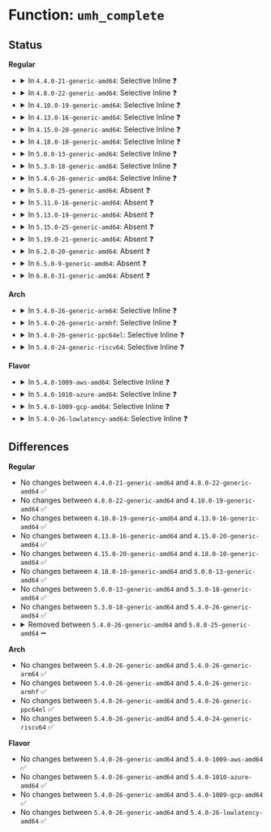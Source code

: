 # Function: <code>umh_complete</code>

## Status
<b>Regular</b>
<ul>
<li>
<details>
<summary>In <code>4.4.0-21-generic-amd64</code>: Selective Inline ❓</summary>

```c
void umh_complete(struct subprocess_info * sub_info)
```

```json
{
  "name": "umh_complete",
  "collision_type": "Unique Static",
  "inline_type": "Selective",
  "funcs": [
    {
      "addr": 18446744071579460512,
      "name": "umh_complete",
      "external": false,
      "loc": "kernel/kmod.c:198",
      "file": "kernel/kmod.c",
      "inline": "not declared, inlined",
      "caller_inline": [],
      "caller_func": [
        "kernel/kmod.c:call_usermodehelper_exec_async"
      ]
    }
  ],
  "symbols": [
    {
      "addr": 18446744071579460512,
      "name": "umh_complete",
      "section": ".text",
      "bind": "STB_LOCAL",
      "size": 57
    }
  ]
}
```
</details>
</li>
<li>
<details>
<summary>In <code>4.8.0-22-generic-amd64</code>: Selective Inline ❓</summary>

```c
void umh_complete(struct subprocess_info * sub_info)
```

```json
{
  "name": "umh_complete",
  "collision_type": "Unique Static",
  "inline_type": "Selective",
  "funcs": [
    {
      "addr": 18446744071579473760,
      "name": "umh_complete",
      "external": false,
      "loc": "kernel/kmod.c:198",
      "file": "kernel/kmod.c",
      "inline": "not declared, inlined",
      "caller_inline": [],
      "caller_func": [
        "kernel/kmod.c:call_usermodehelper_exec_async"
      ]
    }
  ],
  "symbols": [
    {
      "addr": 18446744071579473760,
      "name": "umh_complete",
      "section": ".text",
      "bind": "STB_LOCAL",
      "size": 57
    }
  ]
}
```
</details>
</li>
<li>
<details>
<summary>In <code>4.10.0-19-generic-amd64</code>: Selective Inline ❓</summary>

```c
void umh_complete(struct subprocess_info * sub_info)
```

```json
{
  "name": "umh_complete",
  "collision_type": "Unique Static",
  "inline_type": "Selective",
  "funcs": [
    {
      "addr": 18446744071579494160,
      "name": "umh_complete",
      "external": false,
      "loc": "kernel/kmod.c:198",
      "file": "kernel/kmod.c",
      "inline": "not declared, inlined",
      "caller_inline": [],
      "caller_func": [
        "kernel/kmod.c:call_usermodehelper_exec_async"
      ]
    }
  ],
  "symbols": [
    {
      "addr": 18446744071579494160,
      "name": "umh_complete",
      "section": ".text",
      "bind": "STB_LOCAL",
      "size": 57
    }
  ]
}
```
</details>
</li>
<li>
<details>
<summary>In <code>4.13.0-16-generic-amd64</code>: Selective Inline ❓</summary>

```c
void umh_complete(struct subprocess_info * sub_info)
```

```json
{
  "name": "umh_complete",
  "collision_type": "Unique Static",
  "inline_type": "Selective",
  "funcs": [
    {
      "addr": 18446744071579483504,
      "name": "umh_complete",
      "external": false,
      "loc": "kernel/kmod.c:215",
      "file": "kernel/kmod.c",
      "inline": "not declared, inlined",
      "caller_inline": [],
      "caller_func": [
        "kernel/kmod.c:call_usermodehelper_exec_async",
        "kernel/kmod.c:call_usermodehelper_exec_async"
      ]
    }
  ],
  "symbols": [
    {
      "addr": 18446744071579483504,
      "name": "umh_complete",
      "section": ".text",
      "bind": "STB_LOCAL",
      "size": 57
    }
  ]
}
```
</details>
</li>
<li>
<details>
<summary>In <code>4.15.0-20-generic-amd64</code>: Selective Inline ❓</summary>

```c
void umh_complete(struct subprocess_info * sub_info)
```

```json
{
  "name": "umh_complete",
  "collision_type": "Unique Static",
  "inline_type": "Selective",
  "funcs": [
    {
      "addr": 18446744071579511392,
      "name": "umh_complete",
      "external": false,
      "loc": "kernel/umh.c:46",
      "file": "kernel/umh.c",
      "inline": "not declared, inlined",
      "caller_inline": [],
      "caller_func": [
        "kernel/umh.c:call_usermodehelper_exec_async",
        "kernel/umh.c:call_usermodehelper_exec_async"
      ]
    }
  ],
  "symbols": [
    {
      "addr": 18446744071579511392,
      "name": "umh_complete",
      "section": ".text",
      "bind": "STB_LOCAL",
      "size": 60
    }
  ]
}
```
</details>
</li>
<li>
<details>
<summary>In <code>4.18.0-10-generic-amd64</code>: Selective Inline ❓</summary>

```c
void umh_complete(struct subprocess_info * sub_info)
```

```json
{
  "name": "umh_complete",
  "collision_type": "Unique Static",
  "inline_type": "Selective",
  "funcs": [
    {
      "addr": 18446744071579538416,
      "name": "umh_complete",
      "external": false,
      "loc": "kernel/umh.c:48",
      "file": "kernel/umh.c",
      "inline": "not declared, inlined",
      "caller_inline": [],
      "caller_func": [
        "kernel/umh.c:call_usermodehelper_exec_async",
        "kernel/umh.c:call_usermodehelper_exec_async"
      ]
    }
  ],
  "symbols": [
    {
      "addr": 18446744071579538416,
      "name": "umh_complete",
      "section": ".text",
      "bind": "STB_LOCAL",
      "size": 60
    }
  ]
}
```
</details>
</li>
<li>
<details>
<summary>In <code>5.0.0-13-generic-amd64</code>: Selective Inline ❓</summary>

```c
void umh_complete(struct subprocess_info * sub_info)
```

```json
{
  "name": "umh_complete",
  "collision_type": "Unique Static",
  "inline_type": "Selective",
  "funcs": [
    {
      "addr": 18446744071579575008,
      "name": "umh_complete",
      "external": false,
      "loc": "kernel/umh.c:50",
      "file": "kernel/umh.c",
      "inline": "not declared, inlined",
      "caller_inline": [],
      "caller_func": [
        "kernel/umh.c:call_usermodehelper_exec_async",
        "kernel/umh.c:call_usermodehelper_exec_async",
        "kernel/umh.c:call_usermodehelper_exec_async"
      ]
    }
  ],
  "symbols": [
    {
      "addr": 18446744071579575008,
      "name": "umh_complete",
      "section": ".text",
      "bind": "STB_LOCAL",
      "size": 60
    }
  ]
}
```
</details>
</li>
<li>
<details>
<summary>In <code>5.3.0-18-generic-amd64</code>: Selective Inline ❓</summary>

```c
void umh_complete(struct subprocess_info * sub_info)
```

```json
{
  "name": "umh_complete",
  "collision_type": "Unique Static",
  "inline_type": "Selective",
  "funcs": [
    {
      "addr": 18446744071579598448,
      "name": "umh_complete",
      "external": false,
      "loc": "kernel/umh.c:51",
      "file": "kernel/umh.c",
      "inline": "not declared, inlined",
      "caller_inline": [],
      "caller_func": [
        "kernel/umh.c:call_usermodehelper_exec_async",
        "kernel/umh.c:call_usermodehelper_exec_async",
        "kernel/umh.c:call_usermodehelper_exec_async"
      ]
    }
  ],
  "symbols": [
    {
      "addr": 18446744071579598448,
      "name": "umh_complete",
      "section": ".text",
      "bind": "STB_LOCAL",
      "size": 65
    }
  ]
}
```
</details>
</li>
<li>
<details>
<summary>In <code>5.4.0-26-generic-amd64</code>: Selective Inline ❓</summary>

```c
void umh_complete(struct subprocess_info * sub_info)
```

```json
{
  "name": "umh_complete",
  "collision_type": "Unique Static",
  "inline_type": "Selective",
  "funcs": [
    {
      "addr": 18446744071579624304,
      "name": "umh_complete",
      "external": false,
      "loc": "kernel/umh.c:51",
      "file": "kernel/umh.c",
      "inline": "not declared, inlined",
      "caller_inline": [],
      "caller_func": [
        "kernel/umh.c:call_usermodehelper_exec_async",
        "kernel/umh.c:call_usermodehelper_exec_async",
        "kernel/umh.c:call_usermodehelper_exec_async"
      ]
    }
  ],
  "symbols": [
    {
      "addr": 18446744071579624304,
      "name": "umh_complete",
      "section": ".text",
      "bind": "STB_LOCAL",
      "size": 65
    }
  ]
}
```
</details>
</li>
<li>
<details>
<summary>In <code>5.8.0-25-generic-amd64</code>: Absent ❓</summary>

```json
{
  "name": "umh_complete",
  "collision_type": "Unique Static",
  "inline_type": "Full",
  "funcs": [
    {
      "addr": 18446744071579654943,
      "name": "umh_complete",
      "external": false,
      "loc": "kernel/umh.c:51",
      "file": "kernel/umh.c",
      "inline": "not declared, inlined",
      "caller_inline": [
        "kernel/umh.c:call_usermodehelper_exec_async"
      ],
      "caller_func": []
    }
  ],
  "symbols": []
}
```
</details>
</li>
<li>
<details>
<summary>In <code>5.11.0-16-generic-amd64</code>: Absent ❓</summary>

```json
{
  "name": "umh_complete",
  "collision_type": "Unique Static",
  "inline_type": "Full",
  "funcs": [
    {
      "addr": 18446744071579635177,
      "name": "umh_complete",
      "external": false,
      "loc": "kernel/umh.c:48",
      "file": "kernel/umh.c",
      "inline": "not declared, inlined",
      "caller_inline": [
        "kernel/umh.c:call_usermodehelper_exec_async"
      ],
      "caller_func": []
    }
  ],
  "symbols": []
}
```
</details>
</li>
<li>
<details>
<summary>In <code>5.13.0-19-generic-amd64</code>: Absent ❓</summary>

```json
{
  "name": "umh_complete",
  "collision_type": "Unique Static",
  "inline_type": "Full",
  "funcs": [
    {
      "addr": 18446744071579641838,
      "name": "umh_complete",
      "external": false,
      "loc": "kernel/umh.c:49",
      "file": "kernel/umh.c",
      "inline": "not declared, inlined",
      "caller_inline": [
        "kernel/umh.c:call_usermodehelper_exec_async"
      ],
      "caller_func": []
    }
  ],
  "symbols": []
}
```
</details>
</li>
<li>
<details>
<summary>In <code>5.15.0-25-generic-amd64</code>: Absent ❓</summary>

```json
{
  "name": "umh_complete",
  "collision_type": "Unique Static",
  "inline_type": "Full",
  "funcs": [
    {
      "addr": 18446744071579718446,
      "name": "umh_complete",
      "external": false,
      "loc": "kernel/umh.c:49",
      "file": "kernel/umh.c",
      "inline": "not declared, inlined",
      "caller_inline": [
        "kernel/umh.c:call_usermodehelper_exec_async"
      ],
      "caller_func": []
    }
  ],
  "symbols": []
}
```
</details>
</li>
<li>
<details>
<summary>In <code>5.19.0-21-generic-amd64</code>: Absent ❓</summary>

```json
{
  "name": "umh_complete",
  "collision_type": "Unique Static",
  "inline_type": "Full",
  "funcs": [
    {
      "addr": 18446744071579820340,
      "name": "umh_complete",
      "external": false,
      "loc": "kernel/umh.c:49",
      "file": "kernel/umh.c",
      "inline": "not declared, inlined",
      "caller_inline": [
        "kernel/umh.c:call_usermodehelper_exec_async"
      ],
      "caller_func": []
    }
  ],
  "symbols": []
}
```
</details>
</li>
<li>
<details>
<summary>In <code>6.2.0-20-generic-amd64</code>: Absent ❓</summary>

```json
{
  "name": "umh_complete",
  "collision_type": "Unique Static",
  "inline_type": "Full",
  "funcs": [
    {
      "addr": 18446744071579956772,
      "name": "umh_complete",
      "external": false,
      "loc": "kernel/umh.c:50",
      "file": "kernel/umh.c",
      "inline": "not declared, inlined",
      "caller_inline": [
        "kernel/umh.c:call_usermodehelper_exec_async"
      ],
      "caller_func": []
    }
  ],
  "symbols": []
}
```
</details>
</li>
<li>
<details>
<summary>In <code>6.5.0-9-generic-amd64</code>: Absent ❓</summary>

```json
{
  "name": "umh_complete",
  "collision_type": "Unique Static",
  "inline_type": "Full",
  "funcs": [
    {
      "addr": 18446744071580006879,
      "name": "umh_complete",
      "external": false,
      "loc": "kernel/umh.c:47",
      "file": "kernel/umh.c",
      "inline": "not declared, inlined",
      "caller_inline": [
        "kernel/umh.c:call_usermodehelper_exec_async"
      ],
      "caller_func": []
    }
  ],
  "symbols": []
}
```
</details>
</li>
<li>
<details>
<summary>In <code>6.8.0-31-generic-amd64</code>: Absent ❓</summary>

```json
{
  "name": "umh_complete",
  "collision_type": "Unique Static",
  "inline_type": "Full",
  "funcs": [
    {
      "addr": 18446744071580046591,
      "name": "umh_complete",
      "external": false,
      "loc": "kernel/umh.c:47",
      "file": "kernel/umh.c",
      "inline": "not declared, inlined",
      "caller_inline": [
        "kernel/umh.c:call_usermodehelper_exec_async"
      ],
      "caller_func": []
    }
  ],
  "symbols": []
}
```
</details>
</li>
</ul>
<b>Arch</b>
<ul>
<li>
<details>
<summary>In <code>5.4.0-26-generic-arm64</code>: Selective Inline ❓</summary>

```c
void umh_complete(struct subprocess_info * sub_info)
```

```json
{
  "name": "umh_complete",
  "collision_type": "Unique Static",
  "inline_type": "Selective",
  "funcs": [
    {
      "addr": 18446603336490789624,
      "name": "umh_complete",
      "external": false,
      "loc": "kernel/umh.c:51",
      "file": "kernel/umh.c",
      "inline": "not declared, inlined",
      "caller_inline": [],
      "caller_func": [
        "kernel/umh.c:call_usermodehelper_exec_async",
        "kernel/umh.c:call_usermodehelper_exec_async",
        "kernel/umh.c:call_usermodehelper_exec_async"
      ]
    }
  ],
  "symbols": [
    {
      "addr": 18446603336490789624,
      "name": "umh_complete",
      "section": ".text",
      "bind": "STB_LOCAL",
      "size": 108
    }
  ]
}
```
</details>
</li>
<li>
<details>
<summary>In <code>5.4.0-26-generic-armhf</code>: Selective Inline ❓</summary>

```c
void umh_complete(struct subprocess_info * sub_info)
```

```json
{
  "name": "umh_complete",
  "collision_type": "Unique Static",
  "inline_type": "Selective",
  "funcs": [
    {
      "addr": 3224827108,
      "name": "umh_complete",
      "external": false,
      "loc": "kernel/umh.c:51",
      "file": "kernel/umh.c",
      "inline": "not declared, inlined",
      "caller_inline": [],
      "caller_func": [
        "kernel/umh.c:call_usermodehelper_exec_async",
        "kernel/umh.c:call_usermodehelper_exec_async",
        "kernel/umh.c:call_usermodehelper_exec_async"
      ]
    }
  ],
  "symbols": [
    {
      "addr": 3224827108,
      "name": "umh_complete",
      "section": ".text",
      "bind": "STB_LOCAL",
      "size": 108
    }
  ]
}
```
</details>
</li>
<li>
<details>
<summary>In <code>5.4.0-26-generic-ppc64el</code>: Selective Inline ❓</summary>

```c
void umh_complete(struct subprocess_info * sub_info)
```

```json
{
  "name": "umh_complete",
  "collision_type": "Unique Static",
  "inline_type": "Selective",
  "funcs": [
    {
      "addr": 13835058055283615520,
      "name": "umh_complete",
      "external": false,
      "loc": "kernel/umh.c:51",
      "file": "kernel/umh.c",
      "inline": "not declared, inlined",
      "caller_inline": [],
      "caller_func": [
        "kernel/umh.c:call_usermodehelper_exec_async",
        "kernel/umh.c:call_usermodehelper_exec_async",
        "kernel/umh.c:call_usermodehelper_exec_async"
      ]
    }
  ],
  "symbols": [
    {
      "addr": 13835058055283615520,
      "name": "umh_complete",
      "section": ".text",
      "bind": "STB_LOCAL",
      "size": 172
    }
  ]
}
```
</details>
</li>
<li>
<details>
<summary>In <code>5.4.0-24-generic-riscv64</code>: Selective Inline ❓</summary>

```c
void umh_complete(struct subprocess_info * sub_info)
```

```json
{
  "name": "umh_complete",
  "collision_type": "Unique Static",
  "inline_type": "Selective",
  "funcs": [
    {
      "addr": 18446743936271471332,
      "name": "umh_complete",
      "external": false,
      "loc": "kernel/umh.c:51",
      "file": "kernel/umh.c",
      "inline": "not declared, inlined",
      "caller_inline": [],
      "caller_func": [
        "kernel/umh.c:call_usermodehelper_exec_async",
        "kernel/umh.c:call_usermodehelper_exec_async",
        "kernel/umh.c:call_usermodehelper_exec_async"
      ]
    }
  ],
  "symbols": [
    {
      "addr": 18446743936271471332,
      "name": "umh_complete",
      "section": ".text",
      "bind": "STB_LOCAL",
      "size": 80
    }
  ]
}
```
</details>
</li>
</ul>
<b>Flavor</b>
<ul>
<li>
<details>
<summary>In <code>5.4.0-1009-aws-amd64</code>: Selective Inline ❓</summary>

```c
void umh_complete(struct subprocess_info * sub_info)
```

```json
{
  "name": "umh_complete",
  "collision_type": "Unique Static",
  "inline_type": "Selective",
  "funcs": [
    {
      "addr": 18446744071579600608,
      "name": "umh_complete",
      "external": false,
      "loc": "kernel/umh.c:51",
      "file": "kernel/umh.c",
      "inline": "not declared, inlined",
      "caller_inline": [],
      "caller_func": [
        "kernel/umh.c:call_usermodehelper_exec_async",
        "kernel/umh.c:call_usermodehelper_exec_async",
        "kernel/umh.c:call_usermodehelper_exec_async"
      ]
    }
  ],
  "symbols": [
    {
      "addr": 18446744071579600608,
      "name": "umh_complete",
      "section": ".text",
      "bind": "STB_LOCAL",
      "size": 65
    }
  ]
}
```
</details>
</li>
<li>
<details>
<summary>In <code>5.4.0-1010-azure-amd64</code>: Selective Inline ❓</summary>

```c
void umh_complete(struct subprocess_info * sub_info)
```

```json
{
  "name": "umh_complete",
  "collision_type": "Unique Static",
  "inline_type": "Selective",
  "funcs": [
    {
      "addr": 18446744071579529248,
      "name": "umh_complete",
      "external": false,
      "loc": "kernel/umh.c:51",
      "file": "kernel/umh.c",
      "inline": "not declared, inlined",
      "caller_inline": [],
      "caller_func": [
        "kernel/umh.c:call_usermodehelper_exec_async",
        "kernel/umh.c:call_usermodehelper_exec_async",
        "kernel/umh.c:call_usermodehelper_exec_async"
      ]
    }
  ],
  "symbols": [
    {
      "addr": 18446744071579529248,
      "name": "umh_complete",
      "section": ".text",
      "bind": "STB_LOCAL",
      "size": 65
    }
  ]
}
```
</details>
</li>
<li>
<details>
<summary>In <code>5.4.0-1009-gcp-amd64</code>: Selective Inline ❓</summary>

```c
void umh_complete(struct subprocess_info * sub_info)
```

```json
{
  "name": "umh_complete",
  "collision_type": "Unique Static",
  "inline_type": "Selective",
  "funcs": [
    {
      "addr": 18446744071579597888,
      "name": "umh_complete",
      "external": false,
      "loc": "kernel/umh.c:51",
      "file": "kernel/umh.c",
      "inline": "not declared, inlined",
      "caller_inline": [],
      "caller_func": [
        "kernel/umh.c:call_usermodehelper_exec_async",
        "kernel/umh.c:call_usermodehelper_exec_async",
        "kernel/umh.c:call_usermodehelper_exec_async"
      ]
    }
  ],
  "symbols": [
    {
      "addr": 18446744071579597888,
      "name": "umh_complete",
      "section": ".text",
      "bind": "STB_LOCAL",
      "size": 65
    }
  ]
}
```
</details>
</li>
<li>
<details>
<summary>In <code>5.4.0-26-lowlatency-amd64</code>: Selective Inline ❓</summary>

```c
void umh_complete(struct subprocess_info * sub_info)
```

```json
{
  "name": "umh_complete",
  "collision_type": "Unique Static",
  "inline_type": "Selective",
  "funcs": [
    {
      "addr": 18446744071579631536,
      "name": "umh_complete",
      "external": false,
      "loc": "kernel/umh.c:51",
      "file": "kernel/umh.c",
      "inline": "not declared, inlined",
      "caller_inline": [],
      "caller_func": [
        "kernel/umh.c:call_usermodehelper_exec_async",
        "kernel/umh.c:call_usermodehelper_exec_async",
        "kernel/umh.c:call_usermodehelper_exec_async"
      ]
    }
  ],
  "symbols": [
    {
      "addr": 18446744071579631536,
      "name": "umh_complete",
      "section": ".text",
      "bind": "STB_LOCAL",
      "size": 65
    }
  ]
}
```
</details>
</li>
</ul>

## Differences
<b>Regular</b>
<ul>
<li>
No changes between <code>4.4.0-21-generic-amd64</code> and <code>4.8.0-22-generic-amd64</code> ✅
</li>
<li>
No changes between <code>4.8.0-22-generic-amd64</code> and <code>4.10.0-19-generic-amd64</code> ✅
</li>
<li>
No changes between <code>4.10.0-19-generic-amd64</code> and <code>4.13.0-16-generic-amd64</code> ✅
</li>
<li>
No changes between <code>4.13.0-16-generic-amd64</code> and <code>4.15.0-20-generic-amd64</code> ✅
</li>
<li>
No changes between <code>4.15.0-20-generic-amd64</code> and <code>4.18.0-10-generic-amd64</code> ✅
</li>
<li>
No changes between <code>4.18.0-10-generic-amd64</code> and <code>5.0.0-13-generic-amd64</code> ✅
</li>
<li>
No changes between <code>5.0.0-13-generic-amd64</code> and <code>5.3.0-18-generic-amd64</code> ✅
</li>
<li>
No changes between <code>5.3.0-18-generic-amd64</code> and <code>5.4.0-26-generic-amd64</code> ✅
</li>
<li>
<details>
<summary>Removed between <code>5.4.0-26-generic-amd64</code> and <code>5.8.0-25-generic-amd64</code> ➖</summary>

```c
void umh_complete(struct subprocess_info * sub_info)
```
</details>
</li>
</ul>
<b>Arch</b>
<ul>
<li>
No changes between <code>5.4.0-26-generic-amd64</code> and <code>5.4.0-26-generic-arm64</code> ✅
</li>
<li>
No changes between <code>5.4.0-26-generic-amd64</code> and <code>5.4.0-26-generic-armhf</code> ✅
</li>
<li>
No changes between <code>5.4.0-26-generic-amd64</code> and <code>5.4.0-26-generic-ppc64el</code> ✅
</li>
<li>
No changes between <code>5.4.0-26-generic-amd64</code> and <code>5.4.0-24-generic-riscv64</code> ✅
</li>
</ul>
<b>Flavor</b>
<ul>
<li>
No changes between <code>5.4.0-26-generic-amd64</code> and <code>5.4.0-1009-aws-amd64</code> ✅
</li>
<li>
No changes between <code>5.4.0-26-generic-amd64</code> and <code>5.4.0-1010-azure-amd64</code> ✅
</li>
<li>
No changes between <code>5.4.0-26-generic-amd64</code> and <code>5.4.0-1009-gcp-amd64</code> ✅
</li>
<li>
No changes between <code>5.4.0-26-generic-amd64</code> and <code>5.4.0-26-lowlatency-amd64</code> ✅
</li>
</ul>
